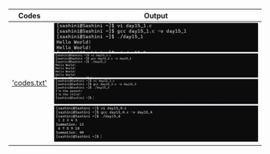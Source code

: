 | Codes | Output |
|-------|--------|
|['codes.txt'](./Codes/codes.txt)| ![01.png](./Output/01.png)  ![02.png](./Output/02.png)  ![03.png](./Output/03.png)  ![04.png](./Output/04.png)|


